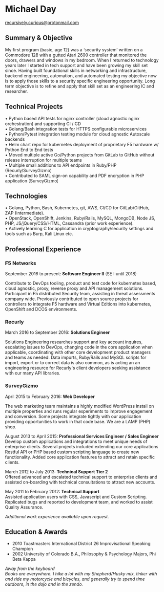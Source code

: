# Michael Day

<a href="mailto:&#114;&#101;&#99;&#117;&#114;&#115;&#105;&#118;&#101;&#108;&#121;&#46;&#99;&#117;&#114;&#105;&#111;&#117;&#115;&#64;&#112;&#114;&#111;&#116;&#111;&#110;&#109;&#97;&#105;&#108;&#46;&#99;&#111;&#109;">&#114;&#101;&#99;&#117;&#114;&#115;&#105;&#118;&#101;&#108;&#121;&#46;&#99;&#117;&#114;&#105;&#111;&#117;&#115;&#64;&#112;&#114;&#111;&#116;&#111;&#110;&#109;&#97;&#105;&#108;&#46;&#99;&#111;&#109;</a>

## Summary & Objective

My first program (basic, age 12) was a ‘security system’ written on a Commodore 128 with a gutted Atari 2600 controller that monitored the doors, drawers and windows in my bedroom. When I returned to technology years later I started in tech support and have been growing my skill set since. Having built foundational skills in networking and infrastructure, backend engineering, automation, and automated testing my objective now is to apply those skills to a security specific engineering opportunity. Long term objective is to refine and apply that skill set as an engineering IC and researcher.


## Technical Projects

• Python based API tests for nginx controller (cloud agnostic nginx orchestration) and supporting CI / CD  
• Golang/Bash integration tests for HTTPS configurable microservices  
• Python/Pytest integration testing module for cloud agnostic Autoscale backends  
• Helm chart repo for kubernetes deployment of proprietary F5 hardware w/ Python End to End tests  
• Moved multiple active Go/Python projects from GitLab to GitHub without release interruption for multiple teams  
• Multiple small additions to API endpoints in Ruby/PHP (Recurly/SurveyGizmo)  
• Contributed to SAML sign-on capability and PDF encryption in PHP application (SurveyGizmo)  

## Technologies
• Golang, Python, Bash, Kubernetes, git, AWS, CI/CD for GitLab/GitHub, ZAP (Intermediate).  
• OpenStack, OpenShift, Jenkins, Ruby/Rails, MySQL, MongoDB, Node JS, PHP, JS/jQuery/CSS/HTML, Cassandra (prior work experience).  
• Actively learning C for application in cryptography/security settings and tools such as Burp, Kali Linux etc.  

## Professional Experience

### F5 Networks
September 2016 to present: **Software Engineer II**  (SE I until 2018)

Contribute to DevOps tooling, product and test code for kubernetes based, cloud agnostic, proxy, reverse proxy and API management solutions. Participant in F5 distributed Security team, assisting in threat assessments company wide. Previously contributed to open source projects for controllers to integrate F5 hardware and Virtual Editions into kubernetes, OpenShift and DCOS environments.

### Recurly
March 2016 to September 2016: **Solutions Engineer**  

Solutions Engineering researches support and key account inquires, escalating issues to DevOps, changing code in the core application when applicable, coordinating with other core development product managers and teams as needed. Data imports, Ruby/Rails and MySQL scripts for import, export or to correct data is also common, as is acting an an engineering resource for Recurly's client developers seeking assistance with our many API libraries. 

### SurveyGizmo  
April 2015 to February 2016: **Web Developer**  

The web marketing team maintains a highly modified WordPress install on multiple properties and runs regular experiments to improve engagement and conversion. Some projects integrate tightly with our application providing opportunities to work in that code base. We are a LAMP (PHP) shop. 

August 2013 to April 2015: **Professional Services Engineer / Sales Engineer**  
Develop custom applications and integrations to meet unique needs of enterprise clients. Several projects included extending our core applications Restful API or PHP based custom scripting language to create new functionality. Added core application features to attract and retain specific clients. 

March 2012 to July 2013: **Technical Support Tier 2**  
Offered advanced and escalated technical support to enterprise clients and assisted on-boarding with technical consultations to attract new accounts.

May 2011 to February 2012: **Technical Support**  
Assisted application users with CSS, Javascript and Custom Scripting. Replicated bugs and reported to development team, and worked to assist Quality Assurance.  

_Additional work experience available upon request_.

## Education & Awards  
- 2010 Toastmasters International District 26 Improvisational Speaking Champion
- 2002 University of Colorado B.A., Philosophy & Psychology Majors, Phi Beta Kappa

_Away from the keyboard  
Books are everywhere. I hike a lot with my Shepherd/Husky mix, tinker with and ride my motorcycle and bicycles, and generally try to spend time outdoors, in the dojo and in the zendo._

